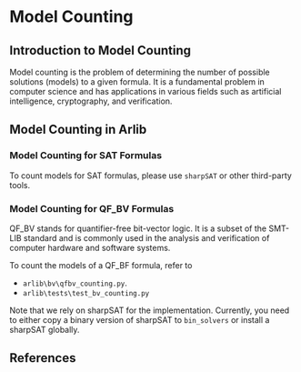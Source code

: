 # Model Counting

## Introduction to Model Counting
Model counting is the problem of determining the number of possible solutions
(models) to a given formula. It is a fundamental problem in computer 
science and has applications in various fields such as artificial intelligence, cryptography, and verification.


## Model Counting in Arlib

### Model Counting for SAT Formulas

To count models for SAT formulas, please use `sharpSAT` or other third-party tools.

### Model Counting for QF_BV Formulas

QF_BV stands for quantifier-free bit-vector logic. It is a subset of the SMT-LIB standard and is commonly used in the analysis and verification of computer hardware and software systems. 

To count the models of a QF_BF formula, refer to 
- `arlib\bv\qfbv_counting.py`.
- `arlib\tests\test_bv_counting.py`

Note that we rely on sharpSAT for the implementation. Currently, you need to either copy a 
binary version of sharpSAT to `bin_solvers` or install a sharpSAT globally.

## References